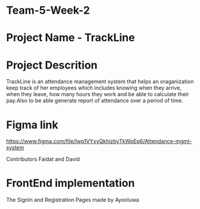 # Team-5-Week-2
# Project Name - TrackLine
# Project Descrition

TrackLine is an attendance management system that helps an oraganization keep track of her employees which includes knowing when they arrive, when they leave, how many hours they work and be able to calculate their pay.Also to be able generate report of attendance over a period of time.

# Figma link
https://www.figma.com/file/Iwp1VYxyQkhizbyTkWpEp6/Attendance-mgmt-system

Contributors
Faidat and David

# FrontEnd implementation
The SignIn and Registration Pages made by Ayooluwa
